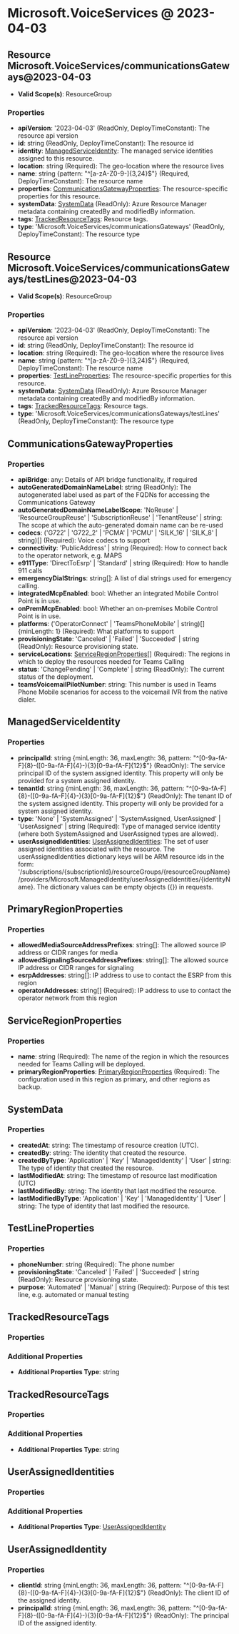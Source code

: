 # Microsoft.VoiceServices @ 2023-04-03

## Resource Microsoft.VoiceServices/communicationsGateways@2023-04-03
* **Valid Scope(s)**: ResourceGroup
### Properties
* **apiVersion**: '2023-04-03' (ReadOnly, DeployTimeConstant): The resource api version
* **id**: string (ReadOnly, DeployTimeConstant): The resource id
* **identity**: [ManagedServiceIdentity](#managedserviceidentity): The managed service identities assigned to this resource.
* **location**: string (Required): The geo-location where the resource lives
* **name**: string {pattern: "^[a-zA-Z0-9-]{3,24}$"} (Required, DeployTimeConstant): The resource name
* **properties**: [CommunicationsGatewayProperties](#communicationsgatewayproperties): The resource-specific properties for this resource.
* **systemData**: [SystemData](#systemdata) (ReadOnly): Azure Resource Manager metadata containing createdBy and modifiedBy information.
* **tags**: [TrackedResourceTags](#trackedresourcetags): Resource tags.
* **type**: 'Microsoft.VoiceServices/communicationsGateways' (ReadOnly, DeployTimeConstant): The resource type

## Resource Microsoft.VoiceServices/communicationsGateways/testLines@2023-04-03
* **Valid Scope(s)**: ResourceGroup
### Properties
* **apiVersion**: '2023-04-03' (ReadOnly, DeployTimeConstant): The resource api version
* **id**: string (ReadOnly, DeployTimeConstant): The resource id
* **location**: string (Required): The geo-location where the resource lives
* **name**: string {pattern: "^[a-zA-Z0-9-]{3,24}$"} (Required, DeployTimeConstant): The resource name
* **properties**: [TestLineProperties](#testlineproperties): The resource-specific properties for this resource.
* **systemData**: [SystemData](#systemdata) (ReadOnly): Azure Resource Manager metadata containing createdBy and modifiedBy information.
* **tags**: [TrackedResourceTags](#trackedresourcetags): Resource tags.
* **type**: 'Microsoft.VoiceServices/communicationsGateways/testLines' (ReadOnly, DeployTimeConstant): The resource type

## CommunicationsGatewayProperties
### Properties
* **apiBridge**: any: Details of API bridge functionality, if required
* **autoGeneratedDomainNameLabel**: string (ReadOnly): The autogenerated label used as part of the FQDNs for accessing the Communications Gateway
* **autoGeneratedDomainNameLabelScope**: 'NoReuse' | 'ResourceGroupReuse' | 'SubscriptionReuse' | 'TenantReuse' | string: The scope at which the auto-generated domain name can be re-used
* **codecs**: ('G722' | 'G722_2' | 'PCMA' | 'PCMU' | 'SILK_16' | 'SILK_8' | string)[] (Required): Voice codecs to support
* **connectivity**: 'PublicAddress' | string (Required): How to connect back to the operator network, e.g. MAPS
* **e911Type**: 'DirectToEsrp' | 'Standard' | string (Required): How to handle 911 calls
* **emergencyDialStrings**: string[]: A list of dial strings used for emergency calling.
* **integratedMcpEnabled**: bool: Whether an integrated Mobile Control Point is in use.
* **onPremMcpEnabled**: bool: Whether an on-premises Mobile Control Point is in use.
* **platforms**: ('OperatorConnect' | 'TeamsPhoneMobile' | string)[] {minLength: 1} (Required): What platforms to support
* **provisioningState**: 'Canceled' | 'Failed' | 'Succeeded' | string (ReadOnly): Resource provisioning state.
* **serviceLocations**: [ServiceRegionProperties](#serviceregionproperties)[] (Required): The regions in which to deploy the resources needed for Teams Calling
* **status**: 'ChangePending' | 'Complete' | string (ReadOnly): The current status of the deployment.
* **teamsVoicemailPilotNumber**: string: This number is used in Teams Phone Mobile scenarios for access to the voicemail IVR from the native dialer.

## ManagedServiceIdentity
### Properties
* **principalId**: string {minLength: 36, maxLength: 36, pattern: "^[0-9a-fA-F]{8}-([0-9a-fA-F]{4}-){3}[0-9a-fA-F]{12}$"} (ReadOnly): The service principal ID of the system assigned identity. This property will only be provided for a system assigned identity.
* **tenantId**: string {minLength: 36, maxLength: 36, pattern: "^[0-9a-fA-F]{8}-([0-9a-fA-F]{4}-){3}[0-9a-fA-F]{12}$"} (ReadOnly): The tenant ID of the system assigned identity. This property will only be provided for a system assigned identity.
* **type**: 'None' | 'SystemAssigned' | 'SystemAssigned, UserAssigned' | 'UserAssigned' | string (Required): Type of managed service identity (where both SystemAssigned and UserAssigned types are allowed).
* **userAssignedIdentities**: [UserAssignedIdentities](#userassignedidentities): The set of user assigned identities associated with the resource. The userAssignedIdentities dictionary keys will be ARM resource ids in the form: '/subscriptions/{subscriptionId}/resourceGroups/{resourceGroupName}/providers/Microsoft.ManagedIdentity/userAssignedIdentities/{identityName}. The dictionary values can be empty objects ({}) in requests.

## PrimaryRegionProperties
### Properties
* **allowedMediaSourceAddressPrefixes**: string[]: The allowed source IP address or CIDR ranges for media
* **allowedSignalingSourceAddressPrefixes**: string[]: The allowed source IP address or CIDR ranges for signaling
* **esrpAddresses**: string[]: IP address to use to contact the ESRP from this region
* **operatorAddresses**: string[] (Required): IP address to use to contact the operator network from this region

## ServiceRegionProperties
### Properties
* **name**: string (Required): The name of the region in which the resources needed for Teams Calling will be deployed.
* **primaryRegionProperties**: [PrimaryRegionProperties](#primaryregionproperties) (Required): The configuration used in this region as primary, and other regions as backup.

## SystemData
### Properties
* **createdAt**: string: The timestamp of resource creation (UTC).
* **createdBy**: string: The identity that created the resource.
* **createdByType**: 'Application' | 'Key' | 'ManagedIdentity' | 'User' | string: The type of identity that created the resource.
* **lastModifiedAt**: string: The timestamp of resource last modification (UTC)
* **lastModifiedBy**: string: The identity that last modified the resource.
* **lastModifiedByType**: 'Application' | 'Key' | 'ManagedIdentity' | 'User' | string: The type of identity that last modified the resource.

## TestLineProperties
### Properties
* **phoneNumber**: string (Required): The phone number
* **provisioningState**: 'Canceled' | 'Failed' | 'Succeeded' | string (ReadOnly): Resource provisioning state.
* **purpose**: 'Automated' | 'Manual' | string (Required): Purpose of this test line, e.g. automated or manual testing

## TrackedResourceTags
### Properties
### Additional Properties
* **Additional Properties Type**: string

## TrackedResourceTags
### Properties
### Additional Properties
* **Additional Properties Type**: string

## UserAssignedIdentities
### Properties
### Additional Properties
* **Additional Properties Type**: [UserAssignedIdentity](#userassignedidentity)

## UserAssignedIdentity
### Properties
* **clientId**: string {minLength: 36, maxLength: 36, pattern: "^[0-9a-fA-F]{8}-([0-9a-fA-F]{4}-){3}[0-9a-fA-F]{12}$"} (ReadOnly): The client ID of the assigned identity.
* **principalId**: string {minLength: 36, maxLength: 36, pattern: "^[0-9a-fA-F]{8}-([0-9a-fA-F]{4}-){3}[0-9a-fA-F]{12}$"} (ReadOnly): The principal ID of the assigned identity.

